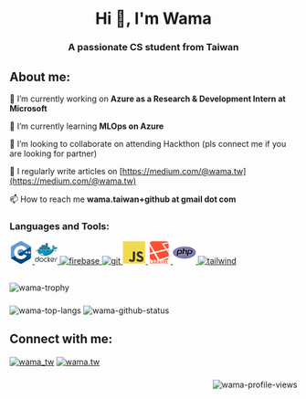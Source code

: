 <h1 align="center">Hi 👋, I'm Wama</h1>
<h3 align="center">A passionate CS student from Taiwan</h3>

<h2>About me:</h2>

🔭  I’m currently working on **Azure as a Research & Development Intern at Microsoft**

🌱  I’m currently learning **MLOps on Azure**

👯  I’m looking to collaborate on attending Hackthon (pls connect me if you are looking for partner)

📝  I regularly write articles on [https://medium.com/@wama.tw](https://medium.com/@wama.tw)

📫  How to reach me **wama.taiwan+github at gmail dot com**


<h3 align="left">Languages and Tools:</h3>
<a href="https://www.w3schools.com/cpp/" target="_blank"> <img src="https://raw.githubusercontent.com/devicons/devicon/master/icons/cplusplus/cplusplus-original.svg" alt="cplusplus" width="40" height="40"/> </a>
<a href="https://www.docker.com/" target="_blank"> <img src="https://raw.githubusercontent.com/devicons/devicon/master/icons/docker/docker-original-wordmark.svg" alt="docker" width="40" height="40"/> </a>
<a href="https://firebase.google.com/" target="_blank"> <img src="https://www.vectorlogo.zone/logos/firebase/firebase-icon.svg" alt="firebase" width="40" height="40"/> </a> <a href="https://git-scm.com/" target="_blank"> <img src="https://www.vectorlogo.zone/logos/git-scm/git-scm-icon.svg" alt="git" width="40" height="40"/> </a>
<a href="https://developer.mozilla.org/en-US/docs/Web/JavaScript" target="_blank"> <img src="https://raw.githubusercontent.com/devicons/devicon/master/icons/javascript/javascript-original.svg" alt="javascript" width="40" height="40"/> </a>
<a href="https://laravel.com/" target="_blank"> <img src="https://raw.githubusercontent.com/devicons/devicon/master/icons/laravel/laravel-plain-wordmark.svg" alt="laravel" width="40" height="40"/> </a>
<a href="https://www.php.net" target="_blank"> <img src="https://raw.githubusercontent.com/devicons/devicon/master/icons/php/php-original.svg" alt="php" width="40" height="40"/> </a>
<a href="https://tailwindcss.com/" target="_blank"> <img src="https://www.vectorlogo.zone/logos/tailwindcss/tailwindcss-icon.svg" alt="tailwind" width="40" height="40"/> </a>

##
<img src="https://github-profile-trophy.vercel.app/?username=wama-tw" alt="wama-trophy" />

###

<img class="float-left pr-5" src="https://github-readme-stats.vercel.app/api/top-langs/?username=wama-tw" alt="wama-top-langs" /> <img src="https://github-readme-stats.vercel.app/api?username=wama-tw&show_icons=true&count_private=true" alt="wama-github-status" />


<h2>Connect with me:</h3>
<a href="https://twitter.com/wama_tw" target="blank"><img align="center" src="https://raw.githubusercontent.com/rahuldkjain/github-profile-readme-generator/master/src/images/icons/Social/twitter.svg" alt="wama_tw" height="30" width="40" /></a>
<a href="https://medium.com/wama.tw" target="blank"><img align="center" src="https://raw.githubusercontent.com/rahuldkjain/github-profile-readme-generator/master/src/images/icons/Social/medium.svg" alt="wama.tw" height="30" width="40" /></a>

###
<img align="right" src="https://gpvc.arturio.dev/wama-tw" alt="wama-profile-views" />

